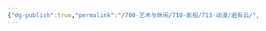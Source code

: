 ```yaml
---
{"dg-publish":true,"permalink":"/700-艺术与休闲/710-影视/713-动漫/君有云/","tags":["追剧/动漫"],"noteIcon":""}
---
```

